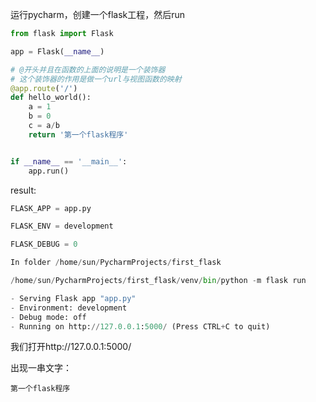 运行pycharm，创建一个flask工程，然后run

```python
from flask import Flask

app = Flask(__name__)

# @开头并且在函数的上面的说明是一个装饰器
# 这个装饰器的作用是做一个url与视图函数的映射
@app.route('/')
def hello_world():
    a = 1
    b = 0
    c = a/b
    return '第一个flask程序'


if __name__ == '__main__':
    app.run()
```

result:

```python
FLASK_APP = app.py

FLASK_ENV = development

FLASK_DEBUG = 0

In folder /home/sun/PycharmProjects/first_flask

/home/sun/PycharmProjects/first_flask/venv/bin/python -m flask run

- Serving Flask app "app.py"
- Environment: development
- Debug mode: off
- Running on http://127.0.0.1:5000/ (Press CTRL+C to quit)
```

我们打开http://127.0.0.1:5000/

出现一串文字：

```test
第一个flask程序
```



